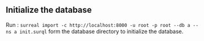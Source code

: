 ## Initialize the database
Run : `surreal import -c http://localhost:8000 -u root -p root --db a --ns a init.surql` form the database directory to initialize the database.